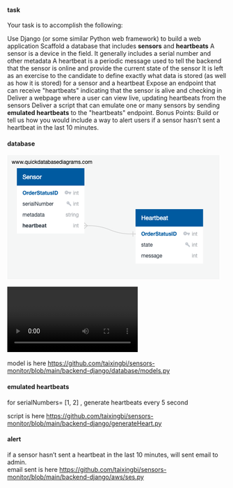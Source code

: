 



#### task

Your task is to accomplish the following:

Use Django (or some similar Python web framework) to build a web application
Scaffold a database that includes **sensors** and **heartbeats**
A sensor is a device in the field. It generally includes a serial number and other metadata
A heartbeat is a periodic message used to tell the backend that the sensor is online and provide the current state of the sensor
It is left as an exercise to the candidate to define exactly what data is stored (as well as how it is stored) for a sensor and a heartbeat
Expose an endpoint that can receive "heartbeats" indicating that the sensor is alive and checking in
Deliver a webpage where a user can view live, updating heartbeats from the sensors
Deliver a script that can emulate one or many sensors by sending **emulated heartbeats** to the "heartbeats" endpoint.
Bonus Points: Build or tell us how you would include a way to alert users if a sensor hasn’t sent a heartbeat in the last 10 minutes.

#### database

![alt text](https://github.com/taixingbi/sensors-monitor/blob/main/backend-django/QuickDBD-export.png)


![alt video](https://github.com/taixingbi/sensors-monitor/blob/main/video.mp4)

model is here https://github.com/taixingbi/sensors-monitor/blob/main/backend-django/database/models.py


#### emulated heartbeats
for serialNumbers= [1, 2] , generate heartbeats every 5 second

script is here https://github.com/taixingbi/sensors-monitor/blob/main/backend-django/generateHeart.py

#### alert 
if a sensor hasn’t sent a heartbeat in the last 10 minutes, will sent email to admin.     
email sent is here https://github.com/taixingbi/sensors-monitor/blob/main/backend-django/aws/ses.py



